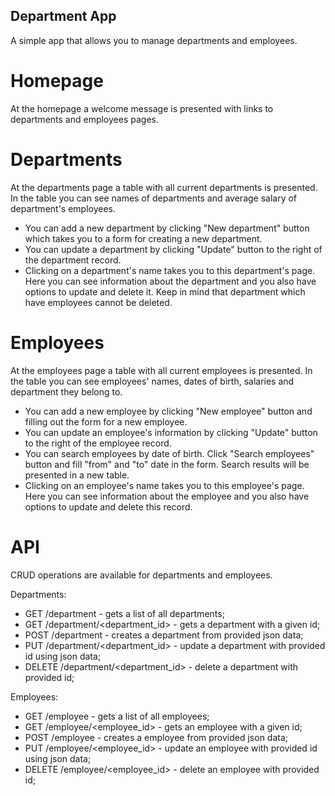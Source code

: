 ## Department App

A simple app that allows you to manage departments and employees.

# Homepage
At the homepage a welcome message is presented with links to departments and employees pages.

# Departments
At the departments page a table with all current departments is presented. In the table you can see names of departments and average salary of department's employees.
* You can add a new department by clicking "New department" button which takes you to a form for creating a new department.
* You can update a department by clicking "Update" button to the right of the department record.
* Clicking on a department's name takes you to this department's page. Here you can see information about the department and you also have options to update and delete it. Keep in mind that department which have employees cannot be deleted.

# Employees
At the employees page a table with all current employees is presented. In the table you can see employees' names, dates of birth, salaries and department they belong to.
* You can add a new employee by clicking "New employee" button and filling out the form for a new employee.
* You can update an employee's information by clicking "Update" button to the right of the employee record.
* You can search employees by date of birth. Click "Search employees" button and fill "from" and "to" date in the form. Search results will be presented in a new table.
* Clicking on an employee's name takes you to this employee's page. Here you can see information about the employee and you also have options to update and delete this record.

# API
CRUD operations are available for departments and employees.

Departments:
- GET /department - gets a list of all departments;
- GET /department/\<department_id\> - gets a department with a given id;
- POST /department - creates a department from provided json data;
- PUT /department/\<department_id> - update a department with provided id using json data;
- DELETE /department/\<department_id> - delete a department with provided id;

Employees:
- GET /employee - gets a list of all employees;
- GET /employee/\<employee_id\> - gets an employee with a given id;
- POST /employee - creates a employee from provided json data;
- PUT /employee/\<employee_id> - update an employee with provided id using json data;
- DELETE /employee/\<employee_id> - delete an employee with provided id; 